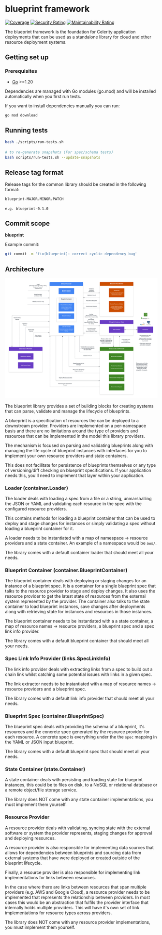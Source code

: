 # blueprint framework

[![Coverage](https://sonarcloud.io/api/project_badges/measure?project=two-hundred_celerity-blueprint&metric=coverage)](https://sonarcloud.io/summary/new_code?id=two-hundred_celerity-blueprint)
[![Security Rating](https://sonarcloud.io/api/project_badges/measure?project=two-hundred_celerity-blueprint&metric=security_rating)](https://sonarcloud.io/summary/new_code?id=two-hundred_celerity-blueprint)
[![Maintainability Rating](https://sonarcloud.io/api/project_badges/measure?project=two-hundred_celerity-blueprint&metric=sqale_rating)](https://sonarcloud.io/summary/new_code?id=two-hundred_celerity-blueprint)

The blueprint framework is the foundation for Celerity application deployments that can be used as a standalone library for cloud and other resource deployment systems.

## Getting set up

### Prerequisites

- [Go](https://golang.org/dl/) >=1.20

Dependencies are managed with Go modules (go.mod) and will be installed automatically when you first
run tests.

If you want to install dependencies manually you can run:

```bash
go mod download
```

## Running tests

```bash
bash ./scripts/run-tests.sh

# to re-generate snapshots (For spec/schema tests)
bash scripts/run-tests.sh --update-snapshots
```

## Release tag format

Release tags for the common library should be created in the following format:

```
blueprint-MAJOR.MINOR.PATCH

e.g. blueprint-0.1.0
```

## Commit scope

**blueprint**

Example commit:

```bash
git commit -m 'fix(blueprint): correct cyclic dependency bug'
```

## Architecture

![blueprint architecture](./assets/BlueprintArchitectureOverview.png)

The blueprint library provides a set of building blocks for creating systems
that can parse, validate and manage the lifecycle of blueprints.

A blueprint is a specification of resources the can be deployed to a downstream provider.
Providers are implemented on a per-namespace basis and there are no limitations around the type
of providers and resources that can be implemented in the model this library providers.

The mechanism is focused on parsing and validating blueprints along with managing the life cycle
of blueprint instances with interfaces for you to implement your own resource providers
and state containers.

This does not facilitate for persistence of blueprints themselves or any type of versioning/diff checking
on blueprint specifications. If your application needs this, you'll need to implement that layer within your application.

### Loader (container.Loader)

The loader deals with loading a spec from a file or a string, unmarshalling the JSON or YAML
and validating each resource in the spec with the configured resource providers.

This contains methods for loading a blueprint container that can be used to deploy
and stage changes for instances or simply validating a spec without loading a blueprint container for it.

A loader needs to be instantiated with a map of namespace -> resource providers and a state container.
An example of a namespace would be `aws/`.

The library comes with a default container loader that should meet all your needs.

### Blueprint Container (container.BlueprintContainer)

The blueprint container deals with deploying or staging changes for an instance of a blueprint spec.
It is a container for a single blueprint spec that talks to the resource provider to stage and deploy changes.
It also uses the resource provider to get the latest state of resources from the external system represented
by the provider.
The container also talks to the state container to load blueprint instances, save changes after deployments
along with retrieving state for instances and resources in those instances.

The blueprint container needs to be instantiated with a a state container, a map of resource names -> resource providers, a blueprint spec
and a spec link info provider.

The library comes with a default blueprint container that should meet all your needs.

### Spec Link Info Provider (links.SpecLinkInfo)

The link info provider deals with extracting links from a spec to build out a chain link whilst catching some potential issues
with links in a given spec.

The link extractor needs to be instantiated with a map of resource names -> resource providers and a blueprint spec.

The library comes with a default link info provider that should meet all your needs.

### Blueprint Spec (container.BlueprintSpec)

The blueprint spec deals with providing the schema of a blueprint, it's resources and the concrete spec generated
by the resource provider for each resource. A concrete spec is everything under the the `spec` mapping in the
YAML or JSON input blueprint.

The library comes with a default blueprint spec that should meet all your needs.

### State Container (state.Container)

A state container deals with persisting and loading state for blueprint instances, this could be to files on disk, to a NoSQL or relational database or a remote object/file storage service.

The library does NOT come with any state container implementations, you must implement them yourself.

### Resource Provider

A resource provider deals with validating, syncing state with the external software or system the provider represents, staging changes for approval
and deploying resources.

A resource provider is also responsible for implementing data sources that allows for dependencies between blueprints and sourcing data from external systems that have were deployed or created outside of the blueprint lifecycle.

Finally, a resource provider is also responsible for implementing link implementations for links between resources.

In the case where there are links between resources that span multiple providers (e.g. AWS and Google Cloud), a resource provider needs to be implemented that represents the relationship between providers. In most cases this would be an abstraction that fulfils the provider interface that internally holds multiple providers. This will have it's own set of link implementations for resource types across providers.

The library does NOT come with any resource provider implementations, you must implement them yourself.

